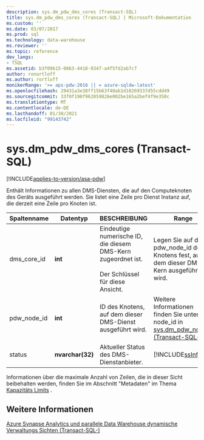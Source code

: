 ```yaml
---
description: sys.dm_pdw_dms_cores (Transact-SQL)
title: sys.dm_pdw_dms_cores (Transact-SQL) | Microsoft-Dokumentation
ms.custom: ''
ms.date: 03/07/2017
ms.prod: sql
ms.technology: data-warehouse
ms.reviewer: ''
ms.topic: reference
dev_langs:
- TSQL
ms.assetid: b3f09b15-0863-4418-9347-a4f5fd2ab7c7
author: ronortloff
ms.author: rortloff
monikerRange: '>= aps-pdw-2016 || = azure-sqldw-latest'
ms.openlocfilehash: 29431a3e38ff15b63f40ab1d18269337d55cdd49
ms.sourcegitcommit: 33f0f190f962059826e002be165a2bef4f9e350c
ms.translationtype: MT
ms.contentlocale: de-DE
ms.lasthandoff: 01/30/2021
ms.locfileid: "99143742"
---
```

# <a name="sysdm_pdw_dms_cores-transact-sql"></a>sys.dm_pdw_dms_cores (Transact-SQL)
[!INCLUDE[applies-to-version/asa-pdw](../../includes/applies-to-version/asa-pdw.md)]

  Enthält Informationen zu allen DMS-Diensten, die auf den Computeknoten des Geräts ausgeführt werden. Sie listet eine Zeile pro Dienst Instanz auf, die derzeit eine Zeile pro Knoten ist.  
  
|Spaltenname|Datentyp|BESCHREIBUNG|Range|  
|-----------------|---------------|-----------------|-----------|  
|dms_core_id|**int**|Eindeutige numerische ID, die diesem DMS-Kern zugeordnet ist.<br /><br /> Der Schlüssel für diese Ansicht.|Legen Sie auf den pdw_node_id des Knotens fest, auf dem dieser DMS-Kern ausgeführt wird.|  
|pdw_node_id|**int**|ID des Knotens, auf dem dieser DMS-Dienst ausgeführt wird.|Weitere Informationen finden Sie unter node_id in [sys.dm_pdw_nodes &#40;Transact-SQL-&#41;](../../relational-databases/system-dynamic-management-views/sys-dm-pdw-nodes-transact-sql.md).|  
|status|**nvarchar(32)**|Aktueller Status des DMS-Dienstanbieter.|[!INCLUDE[ssInfoNA](../../includes/ssinfona-md.md)]|  
  
 Informationen über die maximale Anzahl von Zeilen, die in dieser Sicht beibehalten werden, finden Sie im Abschnitt "Metadaten" im Thema [Kapazitäts Limits](/azure/sql-data-warehouse/sql-data-warehouse-service-capacity-limits#metadata) .  
  
## <a name="see-also"></a>Weitere Informationen  
 [Azure Synapse Analytics und parallele Data Warehouse dynamische Verwaltungs Sichten &#40;Transact-SQL-&#41;](../../relational-databases/system-dynamic-management-views/sql-and-parallel-data-warehouse-dynamic-management-views.md)  
  
  

